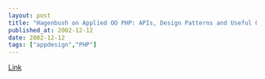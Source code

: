 ```yaml
---
layout: post
title: "Hagenbush on Applied OO PHP: APIs, Design Patterns and Useful Objects"
published_at: 2002-12-12
date: 2002-12-12
tags: ["appdesign","PHP"]
---
```


[Link](http://www.horde.org/papers/kongress2002-design_patterns/)  